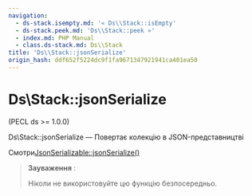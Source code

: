 ```yaml
---
navigation:
  - ds-stack.isempty.md: '« Ds\\Stack::isEmpty'
  - ds-stack.peek.md: 'Ds\\Stack::peek »'
  - index.md: PHP Manual
  - class.ds-stack.md: Ds\\Stack
title: 'Ds\\Stack::jsonSerialize'
origin_hash: ddf652f5224dc9f1fa9671347921941ca401ea50
---
```

# Ds\\Stack::jsonSerialize

(PECL ds >= 1.0.0)

Ds\\Stack::jsonSerialize — Повертає колекцію в JSON-представництві

Смотри[JsonSerializable::jsonSerialize()](jsonserializable.jsonserialize.md)

> **Зауваження** :
> 
> Ніколи не використовуйте цю функцію безпосередньо.
